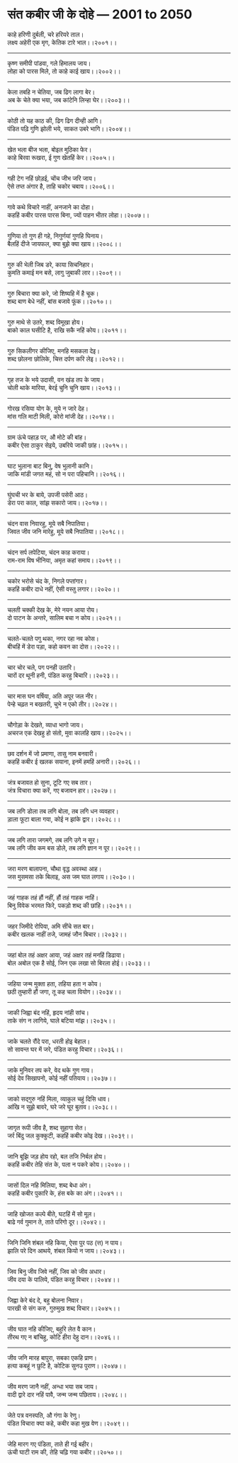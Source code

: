 # संत कबीर जी के दोहे — 2001 to 2050

काहे हरिणी दुर्बली, चरे हरियरे ताल।\
लक्ष्‍य अहेरी एक मृग, केतिक टारे भाल।।२००१।।

---

कृष्‍ण समीपी पांडवा, गले हिमालय जाय।\
लोहा को पारस मिले, तो काहे काई खाय।।२००२।।

---

केला तबहि न चेतिया, जब ढिग लागा बेर।\
अब के चेते क्‍या भया, जब कांटेनि लिन्‍हा घेर।।२००३।।

---

कोठी तो यह काठ की, ढिग ढिग दीन्‍ही आगि।\
पंडित पढ़‍ि गुणि झोली भये, साकत उबरे भागि।।२००४।।

---

खेत भला बीज भला, बोइल मुठिका फेर।\
काहे बिरवा रूखरा, ई गुण खेतहिं केर।।२००५।।

---

गही टेग नहिं छोड़ई, चोंच जीभ जरि जाय।\
ऐसे तप्‍त अंगार है, ताहि चकोर चबाय।।२००६।।

---

गावे कथे विचारे नाहीं, अनजाने का दोहा।\
कहहिं कबीर पारस पारस बिना, ज्‍यों पाहन भीतर लोहा।।२००७।।

---

गुणिया तो गुण ही गहे, निगुर्णयां गुणहि घिनाय।\
बैलहिं दीजे जायफल, क्‍या बुझे क्‍या खाय।।२००८।।

---

गुरु की भेली जिब डरे, काया सिचनिहार।\
कुमति कमाई मन बसे, लागु जुबाकी लार।।२००९।।

---

गुरु बिचारा क्‍या करे, जो शिष्‍यहि में है चूक।\
शब्‍द बाण बेधे नहीं, बांस बजावे फूंक।।२०१०।।

---

गुरु माथे से उतरे, शब्‍द विमूखा होय।\
बाको काल घसीटि है, राखि सकै नहिं कोय।।२०११।।

---

गुरु सिकलीगर कीजिए, मनहि मसकला देइ।\
शब्‍द छोलना छोलिके, चित्त दर्पण कर‍ि लेइ।।२०१२।।

---

गृह तज के भये उदासी, वन खंड तप के जाय।\
चोली थाके मारिया, बेरई चुनि चुनि खाय।।२०१३।।

---

गोरख रसिया योग के, मुये न जारे देह।\
मांस गलि माटी मिली, कोरो मांजी देह।।२०१४।।

---

ग्राम ऊंचे पहाड़ पर, औ मोटे की बांह।\
कबीर ऐसा ठाकुर सेइये, उबरिये जाकी छांह।।२०१५।।

---

घाट भुलाना बाट बिनु, वेष भुलानी कानि।\
जाकि मांडी जगत महं, सो न परा पहिचानि।।२०१६।।

---

घुंघची भर के बाये, उपजी पसेरी आठ।\
डेरा परा काल, सांझ सकारो जाय।।२०१७।।

---

चंदन वास निवारहु, मूये सबै निपातिया।\
जिवत जीव जनि मारेहु, मूये सबै निपातिया।।२०१८।।

---

चंदन सर्प लपेटिया, चंदन काह कराया।\
राम-राम विष भीनिया, अमृत कहां समाय।।२०१९।।

---

चकोर भरोसे चंद के, निगले पप्‍तांगार।\
कहहिं कबीर दाधे नहीं, ऐसी वस्‍तु लगार।।२०२०।।

---

चलती चक्‍की देख के, मेरे नयन आया रोय।\
दो पाटन के अन्‍तरे, सालिम बचा न कोय।।२०२१।।

---

चलते-चलते पगु थका, नगर रहा नव कोस।\
बीचहिं में डेरा पड़ा, कहो कवन का दोस।।२०२२।।

---

चार चोर चले, पग पनही उतारि।\
चारों दर थूनी हनी, पंड‍ित करहु बिचारि।।२०२३।।

---

चार मास घन वर्षिया, अति अपूर जल नीर।\
पेन्‍हे चढ़त न बखतरी, चुभे न एको तीर।।२०२४।।

---

चौगोड़ा के देखते, व्‍याधा भागो जाय।\
अचरज एक देखहु हो संतो, मुवा कालहि खाय।।२०२५।।

---

छव दर्शन में जो प्रमाणा, तासु नाम बनवारी।\
कहहिं कबीर ई खलक सयाना, इनमें हमहिं अनारी।।२०२६।।

---

जंत्र बजावत हो सुना, टूटि गए सब तार।\
जंत्र विचारा क्‍या करें, गए बजावन हार।।२०२७।।

---

जब लगि डोला तब लगि बोला, तब लगि धन व्‍यवहार।\
ड़ाला फूटा बाला गया, कोई न झांके द्वार।।२०२८।।

---

जब लगि तारा जगमगे, तब लगि उगे न सूर।\
जब लगि जीव कम बस डोले, तब लगि ज्ञान न पूर।।२०२९।।

---

जरा मरण बालापना, चौथा वृद्ध अवस्‍था आह।\
जस मुसमसा तके बिलाइ, अस जम घात लगाय।।२०३०।।

---

जहं गाहक तहं हौं नहीं, हौं तहं गाहक नाहिं।\
बिनु विवेक भरमत फिरे, पकड़ो शब्‍द की छांहि।।२०३१।।

---

जहर जिमीदे रोपिया, अमि सींचे सत बार।\
कबीर खलक नाहीं तजे, जामहं जौन बिचार।।२०३२।।

---

जहां बोल तहं अक्षर आया, जहं अक्षर तहं मनहिं डिढाया।\
बोल अबोल एक है सोई, जिन एक लखा सो बिरला होई।।२०३३।।

---

जहिया जन्‍म मुक्‍ता हता, तहिया हता न कोय।\
छठी तुम्‍हारी हौं जगा, तू कह चला वियोग।।२०३४।।

---

जाकी जिह्वा बंद नहिं, हृदय नांही सांच।\
ताके संग न लागिये, घाले बटिया मांझ।।२०३५।।

---

जाके चलते रौंदे परा, धरती होइ बेहाल।\
सो सावन्‍त घर में जरे, पंडित करहु विचार।।२०३६।।

---

जाके मुनिवर तप करे, वेद थके गुण गाय।\
सोई देव सिखापनो, कोई नहीं पतियाय।।२०३७।।

---

जाको सद्गुरु नहिं मिला, व्‍याकुल चहुं दिसि धाव।\
आंखि न सूझे बावरे, घरे जरे घूर बुताव।।२०३८।।

---

जागृत रूपी जीव है, शब्‍द सुहागा सेत।\
जर्र बिंदु जल कुक्‍कुटी, कहहिं कबीर कोइ देख।।२०३९।।

---

जानि बूझि जड़ होय रहो, बल तजि निर्बल होय।\
कहहिं कबीर तेहि संत के, पला न पकरे कोय।।२०४०।।

---

जासों दिल नहि मिलिया, शब्‍द बेधा अंग।\
कहहिं कबीर पुकारि के, हंस बके का अंग।।२०४१।।

---

जाहि खोजत कल्‍पे बीते, घटहिं में सो मूल।\
बाढे गर्व गुमान ते, ताते परिगो दूर।।२०४२।।

---

जिन‍ि जिनि शंबल नहि किया, ऐसा पुर पठ (त्त) न पाय।\
झालि परे दिन आथये, शंबल कियो न जाय।।२०४३।।

---

जिव बिनु जीव जिवे नहीं, जिव को जीव अधार।\
जीव दया के पालिये, पंडित करहु विचार।।२०४४।।

---

जिह्वा केरे बंद दे, बहु बोलना निवार।\
पारखी से संग करु, गुरुमुख शब्‍द विचार।।२०४५।।

---

जीव घात नहि कीजिए, बहुरि लेत वै कान।\
तीरथ गए न बांचिहु, कोटि हीरा देहु दान।।२०४६।।

---

जीव जनि मारह बापुरा, सबका एकहि प्राण।\
हत्‍या कबहूं न छुटि है, कोटिक सुनउ पुराण।।२०४७।।

---

जीव मरण जानै नहीं, अन्‍धा भया सब जाय।\
वादी द्वारे दार नहिं पावै, जन्‍म जन्‍म पछिताय।।२०४८।।

---

जेते पत्र वनस्‍पति, औ गंगा के रेणु।\
पंडित विचारा क्‍या कहे, कबीर कहा मुख वेण।।२०४९।।

---

जेहि मारग गए पंडिता, ताते ही गई बहीर।\
ऊंची घाटी राम की, तेहि चढ़‍ि गया कबीर।।२०५०।।

